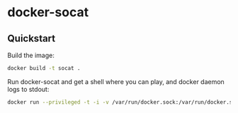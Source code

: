 # docker-socat


## Quickstart

Build the image:
```bash
docker build -t socat .
```



Run docker-socat and get a shell where you can play, and docker daemon logs
to stdout:
```bash
docker run --privileged -t -i -v /var/run/docker.sock:/var/run/docker.sock -p 4243:4243 socat
```
